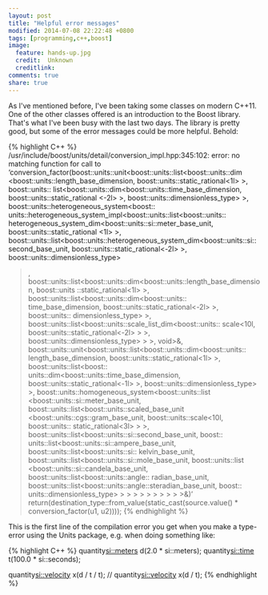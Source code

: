 ```yaml
---
layout: post
title: "Helpful error messages"
modified: 2014-07-08 22:22:48 +0800
tags: [programming,c++,boost]
image:
  feature: hands-up.jpg
  credit:  Unknown
  creditlink: 
comments: true 
share: true
---
```

As I've mentioned before, I've been taking some classes on modern C++11. One of the other classes offered is an introduction to the Boost library.
That's what I've been busy with the last two days. The library is pretty good, but some of the error messages could be more helpful. Behold:

{% highlight C++ %}
/usr/include/boost/units/detail/conversion_impl.hpp:345:102: error: no matching function
for call to ‘conversion_factor(boost::units::unit<boost::units::list<boost::units::dim
<boost::units::length_base_dimension, boost::units::static_rational<1l> >, boost::units::
list<boost::units::dim<boost::units::time_base_dimension, boost::units::static_rational
<-2l> >, boost::units::dimensionless_type> >, boost::units::heterogeneous_system<boost::
units::heterogeneous_system_impl<boost::units::list<boost::units::
heterogeneous_system_dim<boost::units::si::meter_base_unit, boost::units::static_rational
<1l> >, boost::units::list<boost::units::heterogeneous_system_dim<boost::units::si::
second_base_unit, boost::units::static_rational<-2l> >, boost::units::dimensionless_type>
>, boost::units::list<boost::units::dim<boost::units::length_base_dimension, boost::units
::static_rational<1l> >, boost::units::list<boost::units::dim<boost::units::
time_base_dimension, boost::units::static_rational<-2l> >, boost::units::
dimensionless_type> >, boost::units::list<boost::units::scale_list_dim<boost::units::
scale<10l, boost::units::static_rational<-2l> > >, boost::units::dimensionless_type> > >,
void>&, boost::units::unit<boost::units::list<boost::units::dim<boost::units::
length_base_dimension, boost::units::static_rational<1l> >, boost::units::list<boost::
units::dim<boost::units::time_base_dimension, boost::units::static_rational<-1l> >,
boost::units::dimensionless_type> >, boost::units::homogeneous_system<boost::units::list
<boost::units::si::meter_base_unit, boost::units::list<boost::units::scaled_base_unit
<boost::units::cgs::gram_base_unit, boost::units::scale<10l, boost::units::
static_rational<3l> > >, boost::units::list<boost::units::si::second_base_unit, boost::
units::list<boost::units::si::ampere_base_unit, boost::units::list<boost::units::si::
kelvin_base_unit, boost::units::list<boost::units::si::mole_base_unit, boost::units::list
<boost::units::si::candela_base_unit, boost::units::list<boost::units::angle::
radian_base_unit, boost::units::list<boost::units::angle::steradian_base_unit, boost::
units::dimensionless_type> > > > > > > > > > >&)’
         return(destination_type::from_value(static_cast<T2>(source.value() *
                    conversion_factor(u1, u2))));
{% endhighlight %}

This is the first line of the compilation error you get when you make a type-error using the Units
package, e.g. when doing something like:

{% highlight C++ %}
quantity<si::meters> d(2.0 * si::meters);
quantity<si::time> t(100.0 * si::seconds);

quantity<si::velocity> x(d / t / t);
// quantity<si::velocity> x(d / t);
{% endhighlight %}

